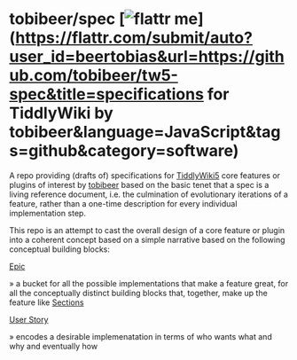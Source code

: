 tobibeer/spec [![flattr me](http://api.flattr.com/button/flattr-badge-large.png)](https://flattr.com/submit/auto?user_id=beertobias&url=https://github.com/tobibeer/tw5-spec&title=specifications for TiddlyWiki by tobibeer&language=JavaScript&tags=github&category=software)
=================

A repo providing (drafts of) specifications for [TiddlyWiki5](http://tiddlywiki.com) core features or plugins of interest by [tobibeer](https://github.com/tobibeer) based on the basic tenet that a spec is a living reference document, i.e. the culmination of evolutionary iterations of a feature, rather than a one-time description for every individual implementation step.

This repo is an attempt to cast the overall design of a core feature or plugin into a coherent concept based on a simple narrative based on the following conceptual building blocks:

[Epic](Epics.md)

» a bucket for all the possible implementations that make a feature great, for all the conceptually distinct building blocks that, together, make up the feature like [Sections](./Sections)

[User Story](UserStory.md)

» encodes a desirable implemenatation in terms of who wants what and why and eventually how
